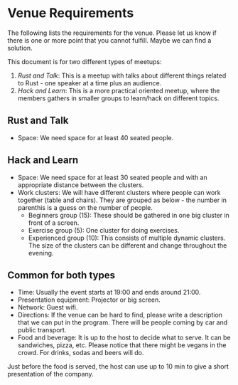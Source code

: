 # Venue Requirements

The following lists the requirements for the venue. Please let us know if there is one or more point that you cannot fulfill. Maybe we can find a solution.

This document is for two different types of meetups:
 1. *Rust and Talk*: This is a meetup with talks about different things related to Rust - one speaker at a time plus an audience.
 2. *Hack and Learn*: This is a more practical oriented meetup, where the members gathers in smaller groups to learn/hack on different topics.

 ## Rust and Talk
 - Space: We need space for at least 40 seated people.

## Hack and Learn
 - Space: We need space for at least 30 seated people and with an appropriate distance between the clusters.
 - Work clusters: We will have different clusters where people can work together (table and chairs). They are grouped as below - the number in parenthis is a guess on the number of people.
   - Beginners group (15): These should be gathered in one big cluster in front of a screen.
   - Exercise group (5): One cluster for doing exercises.
   - Experienced group (10): This consists of multiple dynamic clusters. The size of the clusters can be different and change throughout the evening.

## Common for both types
 - Time: Usually the event starts at 19:00 and ends around 21:00.
 - Presentation equipment: Projector or big screen.
 - Network: Guest wifi.
 - Directions: If the venue can be hard to find, please write a description that we can put in the program. There will be people coming by car and public transport.
 - Food and beverage: It is up to the host to decide what to serve. It can be sandwiches, pizza, etc. Please notice that there might be vegans in the crowd. For drinks, sodas and beers will do.

Just before the food is served, the host can use up to 10 min to give a short presentation of the company.
